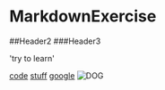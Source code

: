 # MarkdownExercise

##Header2
###Header3

'try to learn'

[code](code)
[stuff](code/stuff)
[google](https://google.com)
![DOG](https://www.rspca.org.au/adopt-pet)
